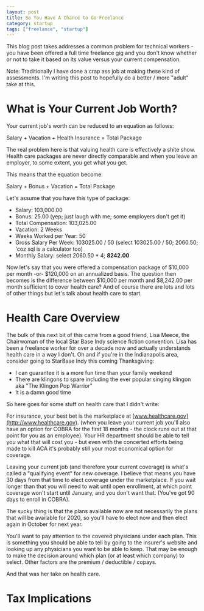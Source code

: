 ```yaml
---
layout: post
title: So You Have A Chance to Go Freelance
category: startup
tags: ["freelance", "startup"]
---
```

This blog post takes addresses a common problem for technical workers - you have been offered a full time freelance gig and you don't know whether or not to take it based on its value versus your current compensation.  

Note: Traditionally I have done a crap ass job at making these kind of assessments.  I'm writing this post to hopefully do a better / more "adult" take at this.

# What is Your Current Job Worth?

Your current job's worth can be reduced to an equation as follows:

Salary + Vacation + Health Insurance = Total Package

The real problem here is that valuing health care is effectively a shite show. Health care packages are never directly comparable and when you leave an employer, to some extent, you get what you get. 

This means that the equation become: 

Salary + Bonus + Vacation = Total Package

Let's assume that you have this type of package:

* Salary: 103,000.00
* Bonus: 25.00 (yep; just laugh with me; some employers don't get it)
* Total Compensation: 103,025.00
* Vacation: 2 Weeks
* Weeks Worked per Year: 50
* Gross Salary Per Week: 103025.00 / 50 (select 103025.00 / 50; 2060.50; 'coz sql is a calculator too)
* Monthly Salary: select 2060.50 * 4; **8242.00**

Now let's say that you were offered a compensation package of $10,000 per month -or- $120,000 on an annualized basis.  The question then becomes is the difference between $10,000 per month and $8,242.00 per month sufficient to cover health care?  And of course there are lots and lots of other things but let's talk about health care to start.

# Health Care Overview

The bulk of this next bit of this came from a good friend, Lisa Meece, the Chairwoman of the local Star Base Indy science fiction convention.  Lisa has been a freelance worker for over a decade now and actually understands health care in a way I don't.  Oh and if you're in the Indianapolis area, consider going to StarBase Indy this coming Thanksgiving:

* I can guarantee it is a more fun time than your family weekend
* There are klingons to spare including the ever popular singing klingon aka "The Klingon Pop Warrior"
* It is a damn good time

So here goes for some stuff on health care that I didn't write:

For insurance, your best bet is the marketplace at [www.healthcare.gov](http://www.healthcare.gov). (when you leave your current job you'll also have an option for COBRA for the first 18 months - the clock runs out at that point for you as an employee). Your HR department should be able to tell you what that will cost you - but even with the concerted efforts being made to kill ACA it's probably still your most economical option for coverage.

Leaving your current job (and therefore your current coverage) is what's called a "qualifying event" for new coverage. I believe that means you have 30 days from that time to elect coverage under the marketplace. If you wait longer than that you will need to wait until open enrollment, at which point coverage won't start until January, and you don't want that. (You've got 90 days to enroll in COBRA).

The sucky thing is that the plans available now are not necessarily the plans that will be available for 2020, so you'll have to elect now and then elect again in October for next year.

You'll want to pay attention to the covered physicians under each plan. This is something you should be able to tell by going to the insurer's website and looking up any physicians you want to be able to keep. That may be enough to make the decision around which plan (or at least which company) to select. Other factors are the premium / deductible / copays. 

And that was her take on health care.  

# Tax Implications 







